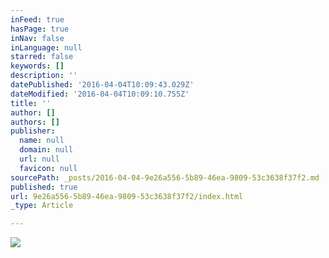 ```yaml
---
inFeed: true
hasPage: true
inNav: false
inLanguage: null
starred: false
keywords: []
description: ''
datePublished: '2016-04-04T10:09:43.029Z'
dateModified: '2016-04-04T10:09:10.755Z'
title: ''
author: []
authors: []
publisher:
  name: null
  domain: null
  url: null
  favicon: null
sourcePath: _posts/2016-04-04-9e26a556-5b89-46ea-9809-53c3638f37f2.md
published: true
url: 9e26a556-5b89-46ea-9809-53c3638f37f2/index.html
_type: Article

---
```

![](https://the-grid-user-content.s3-us-west-2.amazonaws.com/8ef81958-2678-44ca-b862-572613bea9f6.jpg)